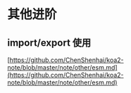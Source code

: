 # 其他进阶

## import/export 使用

[https://github.com/ChenShenhai/koa2-note/blob/master/note/other/esm.md](https://github.com/ChenShenhai/koa2-note/blob/master/note/other/esm.md)
